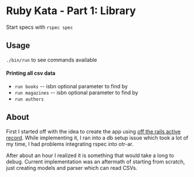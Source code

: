# Ruby Kata - Part 1: Library

Start specs with `rspec spec`

## Usage

`./bin/run` to see commands available

#### Printing all csv data
 * `run books` -- isbn optional parameter to find by
 * `run magazines` -- isbn optional parameter to find by
 * `run authors` 


## About

First I started off with the idea to create the app using [off the rails active record](https://github.com/jhollinger/otr-activerecord).
While implementing it, I ran into a db setup issue which took a lot of my time, I had problems integrating rspec into otr-ar.

After about an hour I realized it is something that would take a long to debug.
Current implementation was an aftermath of starting from scratch, just creating models and parser which can read CSVs.
